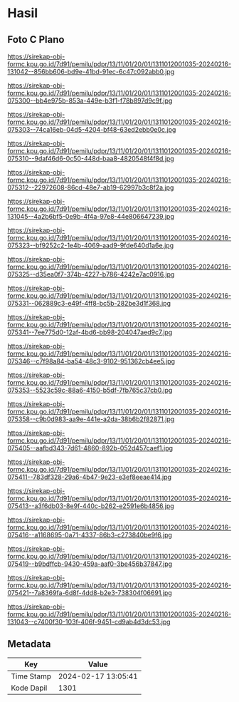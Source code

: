 # Hasil

## Foto C Plano

https://sirekap-obj-formc.kpu.go.id/7d91/pemilu/pdpr/13/11/01/20/01/1311012001035-20240216-131042--856bb606-bd9e-41bd-91ec-6c47c092abb0.jpg

https://sirekap-obj-formc.kpu.go.id/7d91/pemilu/pdpr/13/11/01/20/01/1311012001035-20240216-075300--bb4e975b-853a-449e-b3f1-f78b897d9c9f.jpg

https://sirekap-obj-formc.kpu.go.id/7d91/pemilu/pdpr/13/11/01/20/01/1311012001035-20240216-075303--74ca16eb-04d5-4204-bf48-63ed2ebb0e0c.jpg

https://sirekap-obj-formc.kpu.go.id/7d91/pemilu/pdpr/13/11/01/20/01/1311012001035-20240216-075310--9daf46d6-0c50-448d-baa8-4820548f4f8d.jpg

https://sirekap-obj-formc.kpu.go.id/7d91/pemilu/pdpr/13/11/01/20/01/1311012001035-20240216-075312--22972608-86cd-48e7-ab19-62997b3c8f2a.jpg

https://sirekap-obj-formc.kpu.go.id/7d91/pemilu/pdpr/13/11/01/20/01/1311012001035-20240216-131045--4a2b6bf5-0e9b-4f4a-97e8-44e806647239.jpg

https://sirekap-obj-formc.kpu.go.id/7d91/pemilu/pdpr/13/11/01/20/01/1311012001035-20240216-075323--bf9252c2-1e4b-4069-aad9-9fde640d1a6e.jpg

https://sirekap-obj-formc.kpu.go.id/7d91/pemilu/pdpr/13/11/01/20/01/1311012001035-20240216-075325--d35ea0f7-374b-4227-b786-4242e7ac0916.jpg

https://sirekap-obj-formc.kpu.go.id/7d91/pemilu/pdpr/13/11/01/20/01/1311012001035-20240216-075331--062889c3-e49f-4ff8-bc5b-282be3d1f368.jpg

https://sirekap-obj-formc.kpu.go.id/7d91/pemilu/pdpr/13/11/01/20/01/1311012001035-20240216-075341--7ee775d0-12af-4bd6-bb98-204047aed9c7.jpg

https://sirekap-obj-formc.kpu.go.id/7d91/pemilu/pdpr/13/11/01/20/01/1311012001035-20240216-075346--c7f98a84-ba54-48c3-9102-951362cb4ee5.jpg

https://sirekap-obj-formc.kpu.go.id/7d91/pemilu/pdpr/13/11/01/20/01/1311012001035-20240216-075353--5523c59c-88a6-4150-b5df-7fb765c37cb0.jpg

https://sirekap-obj-formc.kpu.go.id/7d91/pemilu/pdpr/13/11/01/20/01/1311012001035-20240216-075358--c9b0d983-aa9e-441e-a2da-38b6b2f82871.jpg

https://sirekap-obj-formc.kpu.go.id/7d91/pemilu/pdpr/13/11/01/20/01/1311012001035-20240216-075405--aafbd343-7d61-4860-892b-052d457caef1.jpg

https://sirekap-obj-formc.kpu.go.id/7d91/pemilu/pdpr/13/11/01/20/01/1311012001035-20240216-075411--783df328-29a6-4b47-9e23-e3ef8eeae414.jpg

https://sirekap-obj-formc.kpu.go.id/7d91/pemilu/pdpr/13/11/01/20/01/1311012001035-20240216-075413--a3f6db03-8e9f-440c-b262-e2591e6b4856.jpg

https://sirekap-obj-formc.kpu.go.id/7d91/pemilu/pdpr/13/11/01/20/01/1311012001035-20240216-075416--a1168695-0a71-4337-86b3-c273840be9f6.jpg

https://sirekap-obj-formc.kpu.go.id/7d91/pemilu/pdpr/13/11/01/20/01/1311012001035-20240216-075419--b9bdffcb-9430-459a-aaf0-3be456b37847.jpg

https://sirekap-obj-formc.kpu.go.id/7d91/pemilu/pdpr/13/11/01/20/01/1311012001035-20240216-075421--7a8369fa-6d8f-4dd8-b2e3-738304f06691.jpg

https://sirekap-obj-formc.kpu.go.id/7d91/pemilu/pdpr/13/11/01/20/01/1311012001035-20240216-131043--c7400f30-103f-406f-9451-cd9ab4d3dc53.jpg


## Metadata

| Key        | Value               |
| ---------- | ------------------- |
| Time Stamp | 2024-02-17 13:05:41 |
| Kode Dapil | 1301                |



